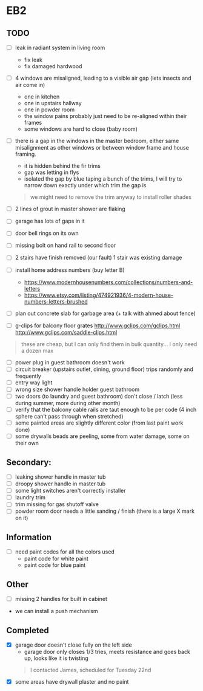 # EB2

## TODO
- [ ] leak in radiant system in living room
  - fix leak
  - fix damaged hardwood

- [ ] 4 windows are misaligned, leading to a visible air gap (lets insects and air come in)
  - one in kitchen
  - one in upstairs hallway
  - one in powder room
  - the window pains probably just need to be re-aligned within their frames
  - some windows are hard to close (baby room)

- [ ] there is a gap in the windows in the master bedroom, either same misalignment as other windows or between window frame and house framing.
  - it is hidden behind the fir trims
  - gap was letting in flys
  - isolated the gap by blue taping a bunch of the trims, I will try to narrow down exactly under which trim the gap is
  > we might need to remove the trim anyway to install roller shades

- [ ] 2 lines of grout in master shower are flaking
- [ ] garage has lots of gaps in it
- [ ] door bell rings on its own
- [ ] missing bolt on hand rail to second floor
- [ ] 2 stairs have finish removed (our fault) 1 stair was existing damage
- [ ] install home address numbers (buy letter B)
  - https://www.modernhousenumbers.com/collections/numbers-and-letters
  - https://www.etsy.com/listing/474921936/4-modern-house-numbers-letters-brushed
- [ ] plan out concrete slab for garbage area (+ talk with ahmed about fence)
- [ ] g-clips for balcony floor grates
http://www.gclips.com/gclips.html
http://www.gclips.com/saddle-clips.html
> these are cheap, but I can only find them in bulk quantity... I only need a dozen max
- [ ] power plug in guest bathroom doesn't work
- [ ] circuit breaker (upstairs outlet, dining, ground floor) trips randomly and frequently
- [ ] entry way light
- [ ] wrong size shower handle holder guest bathroom
- [ ] two doors (to laundry and guest bathroom) don't close / latch (less during summer, more during other month)
- [ ] verify that the balcony cable rails are taut enough to be per code (4 inch sphere can't pass through when stretched)
- [ ] some painted areas are slightly different color (from last paint work done)
- [ ] some drywalls beads are peeling, some from water damage, some on their own

## Secondary:

- [ ] leaking shower handle in master tub
- [ ] droopy shower handle in master tub
- [ ] some light switches aren't correctly installer
- [ ] laundry trim
- [ ] trim missing for gas shutoff valve
- [ ] powder room door needs a little sanding / finish (there is a large X mark on it)

## Information
- [ ] need paint codes for all the colors used
  - paint code for white paint
  - paint code for blue paint

## Other
- [ ] missing 2 handles for built in cabinet
- we can install a push mechanism

## Completed
- [x] garage door doesn't close fully on the left side
  - garage door only closes 1/3 tries, meets resistance and goes back up, looks like it is twisting
  > I contacted James, scheduled for Tuesday 22nd
- [x] some areas have drywall plaster and no paint
